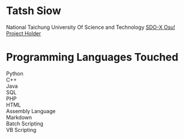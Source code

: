 # Tatsh Siow
National Taichung University Of Science and Technology
[SDO-X Osu! Project Holder](https://sites.google.com/view/sdo-x-global-fansite/downloads/fanmade-games/sdo-x-osu-project)

# Programming Languages Touched
Python\
C++\
Java\
SQL\
PHP\
HTML\
Assembly Language\
Markdown\
Batch Scripting\
VB Scripting
